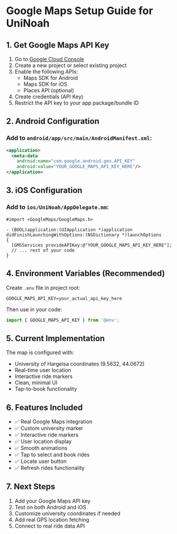 # Google Maps Setup Guide for UniNoah

## 1. Get Google Maps API Key

1. Go to [Google Cloud Console](https://console.cloud.google.com/)
2. Create a new project or select existing project
3. Enable the following APIs:
   - Maps SDK for Android
   - Maps SDK for iOS
   - Places API (optional)
4. Create credentials (API Key)
5. Restrict the API key to your app package/bundle ID

## 2. Android Configuration

### Add to `android/app/src/main/AndroidManifest.xml`:
```xml
<application>
  <meta-data
    android:name="com.google.android.geo.API_KEY"
    android:value="YOUR_GOOGLE_MAPS_API_KEY_HERE"/>
</application>
```

## 3. iOS Configuration

### Add to `ios/UniNoah/AppDelegate.mm`:
```objc
#import <GoogleMaps/GoogleMaps.h>

- (BOOL)application:(UIApplication *)application didFinishLaunchingWithOptions:(NSDictionary *)launchOptions
{
  [GMSServices provideAPIKey:@"YOUR_GOOGLE_MAPS_API_KEY_HERE"];
  // ... rest of your code
}
```

## 4. Environment Variables (Recommended)

Create `.env` file in project root:
```
GOOGLE_MAPS_API_KEY=your_actual_api_key_here
```

Then use in your code:
```javascript
import { GOOGLE_MAPS_API_KEY } from '@env';
```

## 5. Current Implementation

The map is configured with:
- University of Hargeisa coordinates (9.5632, 44.0672)
- Real-time user location
- Interactive ride markers
- Clean, minimal UI
- Tap-to-book functionality

## 6. Features Included

- ✅ Real Google Maps integration
- ✅ Custom university marker
- ✅ Interactive ride markers
- ✅ User location display
- ✅ Smooth animations
- ✅ Tap to select and book rides
- ✅ Locate user button
- ✅ Refresh rides functionality

## 7. Next Steps

1. Add your Google Maps API key
2. Test on both Android and iOS
3. Customize university coordinates if needed
4. Add real GPS location fetching
5. Connect to real ride data API
